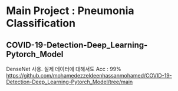 # Main Project : Pneumonia Classification
## COVID-19-Detection-Deep_Learning-Pytorch_Model
DenseNet 사용. 실제 데이터에 대해서도 Acc : 99%
https://github.com/mohamedezzeldeenhassanmohamed/COVID-19-Detection-Deep_Learning-Pytorch_Model/tree/main
